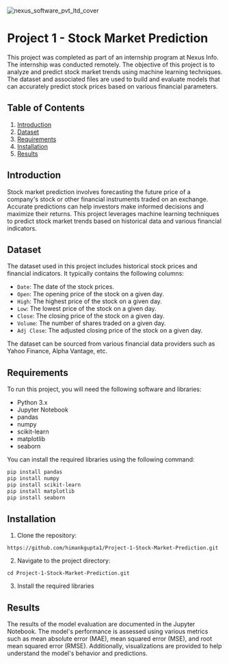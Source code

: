 ![nexus_software_pvt_ltd_cover](https://github.com/Shreyaprasad21/Project-3-AI-ML-Series-Multiple-Disease-Detection-system/assets/142075353/1e542e0d-2db0-41cb-99b7-d8f61c9da7cb)
# Project 1 - Stock Market Prediction

This project was completed as part of an internship program at Nexus Info. The internship was conducted remotely. The objective of this project is to analyze and predict stock market trends using machine learning techniques. The dataset and associated files are used to build and evaluate models that can accurately predict stock prices based on various financial parameters.

## Table of Contents

1. [Introduction](#introduction)
2. [Dataset](#dataset)
3. [Requirements](#requirements)
4. [Installation](#installation)
5. [Results](#results)

## Introduction

Stock market prediction involves forecasting the future price of a company's stock or other financial instruments traded on an exchange. Accurate predictions can help investors make informed decisions and maximize their returns. This project leverages machine learning techniques to predict stock market trends based on historical data and various financial indicators.

## Dataset

The dataset used in this project includes historical stock prices and financial indicators. It typically contains the following columns:

- `Date`: The date of the stock prices.
- `Open`: The opening price of the stock on a given day.
- `High`: The highest price of the stock on a given day.
- `Low`: The lowest price of the stock on a given day.
- `Close`: The closing price of the stock on a given day.
- `Volume`: The number of shares traded on a given day.
- `Adj Close`: The adjusted closing price of the stock on a given day.

The dataset can be sourced from various financial data providers such as Yahoo Finance, Alpha Vantage, etc.

## Requirements

To run this project, you will need the following software and libraries:

- Python 3.x
- Jupyter Notebook
- pandas
- numpy
- scikit-learn
- matplotlib
- seaborn

You can install the required libraries using the following command:

```bash
pip install pandas
pip install numpy
pip install scikit-learn
pip install matplotlib
pip install seaborn
```
## Installation
1. Clone the repository:
```
https://github.com/himankgupta1/Project-1-Stock-Market-Prediction.git
```
2. Navigate to the project directory:
```
cd Project-1-Stock-Market-Prediction.git
```
3. Install the required libraries

## Results
The results of the model evaluation are documented in the Jupyter Notebook. The model's performance is assessed using various metrics such as mean absolute error (MAE), mean squared error (MSE), and root mean squared error (RMSE). Additionally, visualizations are provided to help understand the model's behavior and predictions.
